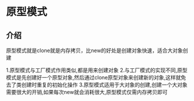 # 原型模式

## 介绍

原型模式就是clone就是内存拷贝，比new的好处是创建对象快速，适合大对象创建

1.原型模式与工厂模式作用类似,都是用来创建对象
2.与工厂模式的实现不同,原型模式是先创建好一个原型对象,然后通过clone原型对象来创建新的对象,这样就免去了类创建时重复的初始化操作
3.原型模式适用于大对象的创建,创建一个大对象需要很大的开销,如果每次new就会消耗很大,原型模式仅需内存拷贝即可